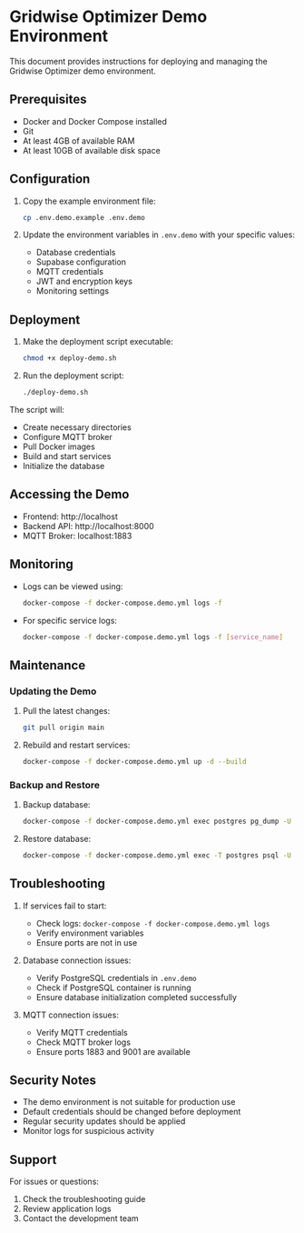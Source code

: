# Gridwise Optimizer Demo Environment

This document provides instructions for deploying and managing the Gridwise Optimizer demo environment.

## Prerequisites

- Docker and Docker Compose installed
- Git
- At least 4GB of available RAM
- At least 10GB of available disk space

## Configuration

1. Copy the example environment file:
   ```bash
   cp .env.demo.example .env.demo
   ```

2. Update the environment variables in `.env.demo` with your specific values:
   - Database credentials
   - Supabase configuration
   - MQTT credentials
   - JWT and encryption keys
   - Monitoring settings

## Deployment

1. Make the deployment script executable:
   ```bash
   chmod +x deploy-demo.sh
   ```

2. Run the deployment script:
   ```bash
   ./deploy-demo.sh
   ```

The script will:
- Create necessary directories
- Configure MQTT broker
- Pull Docker images
- Build and start services
- Initialize the database

## Accessing the Demo

- Frontend: http://localhost
- Backend API: http://localhost:8000
- MQTT Broker: localhost:1883

## Monitoring

- Logs can be viewed using:
  ```bash
  docker-compose -f docker-compose.demo.yml logs -f
  ```

- For specific service logs:
  ```bash
  docker-compose -f docker-compose.demo.yml logs -f [service_name]
  ```

## Maintenance

### Updating the Demo

1. Pull the latest changes:
   ```bash
   git pull origin main
   ```

2. Rebuild and restart services:
   ```bash
   docker-compose -f docker-compose.demo.yml up -d --build
   ```

### Backup and Restore

1. Backup database:
   ```bash
   docker-compose -f docker-compose.demo.yml exec postgres pg_dump -U ${POSTGRES_USER} ${POSTGRES_DB} > backup.sql
   ```

2. Restore database:
   ```bash
   docker-compose -f docker-compose.demo.yml exec -T postgres psql -U ${POSTGRES_USER} ${POSTGRES_DB} < backup.sql
   ```

## Troubleshooting

1. If services fail to start:
   - Check logs: `docker-compose -f docker-compose.demo.yml logs`
   - Verify environment variables
   - Ensure ports are not in use

2. Database connection issues:
   - Verify PostgreSQL credentials in `.env.demo`
   - Check if PostgreSQL container is running
   - Ensure database initialization completed successfully

3. MQTT connection issues:
   - Verify MQTT credentials
   - Check MQTT broker logs
   - Ensure ports 1883 and 9001 are available

## Security Notes

- The demo environment is not suitable for production use
- Default credentials should be changed before deployment
- Regular security updates should be applied
- Monitor logs for suspicious activity

## Support

For issues or questions:
1. Check the troubleshooting guide
2. Review application logs
3. Contact the development team 